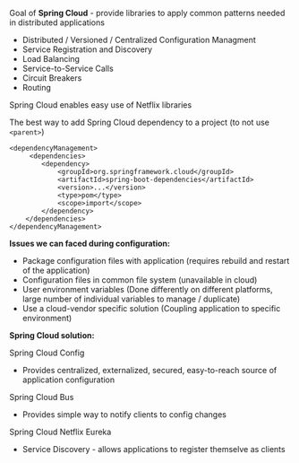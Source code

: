 Goal of **Spring Cloud** - provide libraries to apply common patterns needed in distributed applications
- Distributed / Versioned / Centralized Configuration Managment
- Service Registration and Discovery
- Load Balancing
- Service-to-Service Calls
- Circuit Breakers
- Routing

Spring Cloud enables easy use of Netflix libraries

The best way to add Spring Cloud dependency to a project (to not use `<parent>`)

```
<dependencyManagement>
     <dependencies>
        <dependency>
            <groupId>org.springframework.cloud</groupId>
            <artifactId>spring-boot-dependencies</artifactId>
            <version>...</version>
            <type>pom</type>
            <scope>import</scope>
        </dependency>
    </dependencies>
</dependencyManagement>
 ```

**Issues we can faced during configuration:**
- Package configuration files with application (requires rebuild and restart of the application)
- Configuration files in common file system (unavailable in cloud)
- User environment variables (Done differently on different platforms, large number of individual variables to manage / duplicate)
- Use a cloud-vendor specific solution (Coupling application to specific environment)

**Spring Cloud solution:**

Spring Cloud Config 
- Provides centralized, externalized, secured, easy-to-reach source of application configuration

Spring Cloud Bus
- Provides simple way to notify clients to config changes

Spring Cloud Netflix Eureka
- Service Discovery - allows applications to register themselve as clients
